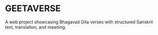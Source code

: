# GEETAVERSE
A web project showcasing Bhagavad Gita verses with structured Sanskrit text, translation, and meaning.
